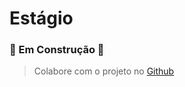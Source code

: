 # Estágio

### 🚧 Em Construção 🚧
> Colabore com o projeto no [Github](https://github.com/convergencia-xyz/portal)
